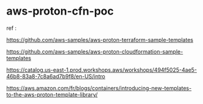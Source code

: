 # aws-proton-cfn-poc



ref :

https://github.com/aws-samples/aws-proton-terraform-sample-templates

https://github.com/aws-samples/aws-proton-cloudformation-sample-templates

https://catalog.us-east-1.prod.workshops.aws/workshops/494f5025-4ae5-46b8-83a8-7c8a6ad7b9f8/en-US/intro

https://aws.amazon.com/fr/blogs/containers/introducing-new-templates-to-the-aws-proton-template-library/